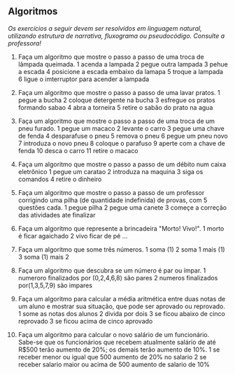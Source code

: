 ## Algoritmos

_Os exercícios a seguir devem ser resolvidos em linguagem natural, utilizando estrutura de narrativa, fluxograma ou pseudocódigo. Consulte a professora!_

1. Faça um algoritmo que mostre o passo a passo de uma troca de lâmpada queimada.
1 acenda a lampada 2 pegue outra lampada 3 pehue a escada 4 posicione a escada embaixo da lamapa 5 troque a lampada 6 ligue o imterruptor para acender a lampada

2. Faça um algoritmo que mostre o passo a passo de uma lavar pratos.
1 pegue a bucha 2 coloque detergente na bucha 3 esfregue os pratos formando sabao 4 abra a torneira 5 retire o sabão do prato na agua 

3. Faça um algoritmo que mostre o passo a passo de uma troca de um pneu furado.
1 pegue um  macaco 2 levante o carro 3 pegue uma chave de fenda 4 desparafuse o pneu 5 remova o pneu 6 pegue um pneu novo 7 introduza o novo pneu 8 coloque o parafuso 9 aperte com a chave de fenda 10 desca o carro 11 retire o macaco

4. Faça um algoritmo que mostre o passo a passo de um débito num caixa eletrônico 
1 pegue um caratao 2 introduza na maquina 3 siga os comandos 4 retire o dinheiro

5. Faça um algoritmo que mostre o passo a passo de um professor corrigindo uma pilha (de quantidade indefinida) de provas, com 5 questões cada.
1 pegue pilha 2 pegue uma canete 3 começe a correção das atividades ate finalizar

6. Faça um algoritmo que represente a brincadeira "Morto! Vivo!".
1 morto é ficar agaichado 2 vivo ficar de pé ...

7. Faça um algoritmo que some três números.
1 soma (1) 2 soma 1 mais (1) 3 soma (1) mais 2

8. Faça um algoritmo que descubra se um número é par ou ímpar.
1 numeroro finalizados por (0,2,4,6,8) são pares 2 numeros finalizados por(1,3,5,7,9) são impares

9. Faça um algoritmo para calcular a média aritmética entre duas notas de um aluno e mostrar sua situação, que pode ser aprovado ou reprovado.
1 some as notas dos alunos 2 divida por dois 3 se ficou abaixo de cinco reprovado 3 se ficou acima de cinco aprovado

10. Faça um algoritmo para calcular o novo salário de um funcionário. Sabe-se que os funcionários que recebem atualmente salário de até R$500 terão aumento de 20%; os demais terão aumento de 10%.
1 se receber menor ou igual que 500 aumento de 20% no salario 2 se receber salario maior ou acima de 500 aumento de salario de 10%